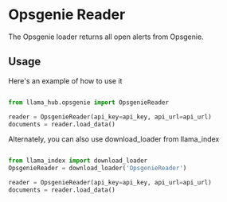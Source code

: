 # Opsgenie Reader

The Opsgenie loader returns all open alerts from Opsgenie.

## Usage

Here's an example of how to use it

```python

from llama_hub.opsgenie import OpsgenieReader

reader = OpsgenieReader(api_key=api_key, api_url=api_url)
documents = reader.load_data()

```

Alternately, you can also use download_loader from llama_index

```python

from llama_index import download_loader
OpsgenieReader = download_loader('OpsgenieReader')

reader = OpsgenieReader(api_key=api_key, api_url=api_url)
documents = reader.load_data()

```

